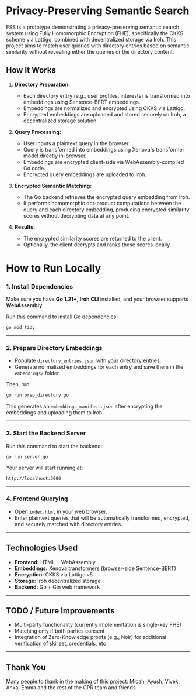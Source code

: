 # Privacy-Preserving Semantic Search 

FSS is a prototype demonstrating a privacy-preserving semantic search system using Fully Homomorphic Encryption (FHE), specifically the CKKS scheme via Lattigo, combined with decentralized storage via Iroh. This project aims to match user queries with directory entries based on semantic similarity without revealing either the queries or the directory content.


## How It Works

1. **Directory Preparation:**
   - Each directory entry (e.g., user profiles, interests) is transformed into embeddings using Sentence-BERT embeddings.
   - Embeddings are normalized and encrypted using CKKS via Lattigo.
   - Encrypted embeddings are uploaded and stored securely on Iroh, a decentralized storage solution.

2. **Query Processing:**
   - User inputs a plaintext query in the browser.
   - Query is transformed into embeddings using Xenova's transformer model directly in-browser.
   - Embeddings are encrypted client-side via WebAssembly-compiled Go code.
   - Encrypted query embeddings are uploaded to Iroh.

3. **Encrypted Semantic Matching:**
   - The Go backend retrieves the encrypted query embedding from Iroh.
   - It performs homomorphic dot-product computations between the query and each directory embedding, producing encrypted similarity scores without decrypting data at any point.

4. **Results:**
   - The encrypted similarity scores are returned to the client.
   - Optionally, the client decrypts and ranks these scores locally.


# How to Run Locally

### 1. Install Dependencies

Make sure you have **Go 1.21+**, **Iroh CLI** installed, and your browser supports **WebAssembly**.

Run this command to install Go dependencies:

```bash
go mod tidy
```

---

### 2. Prepare Directory Embeddings

- Populate `directory_entries.json` with your directory entries.
- Generate normalized embeddings for each entry and save them in the `embeddings/` folder.

Then, run:

```bash
go run prep_directory.go
```

This generates an `embeddings_manifest.json` after encrypting the embeddings and uploading them to Iroh.

---

### 3. Start the Backend Server

Run this command to start the backend:

```bash
go run server.go
```

Your server will start running at:

```
http://localhost:5000
```

---

### 4. Frontend Querying

- Open `index.html` in your web browser.
- Enter plaintext queries that will be automatically transformed, encrypted, and securely matched with directory entries.

---

## Technologies Used

- **Frontend:** HTML + WebAssembly
- **Embeddings:** Xenova transformers (browser-side Sentence-BERT)
- **Encryption:** CKKS via Lattigo v5
- **Storage:** Iroh decentralized storage
- **Backend:** Go + Gin web framework

---

## TODO / Future Improvements 

- Multi-party functionality (currently implementation is single-key FHE) 
- Matching only if both parties consent
- Integration of Zero-Knowledge proofs (e.g., Noir) for additional verification of skillset, credentials, etc

---

## Thank You

Many people to thank in the making of this project: Micah, Ayush, Vivek, Anka, Emma and the rest of the CPR team and friends

